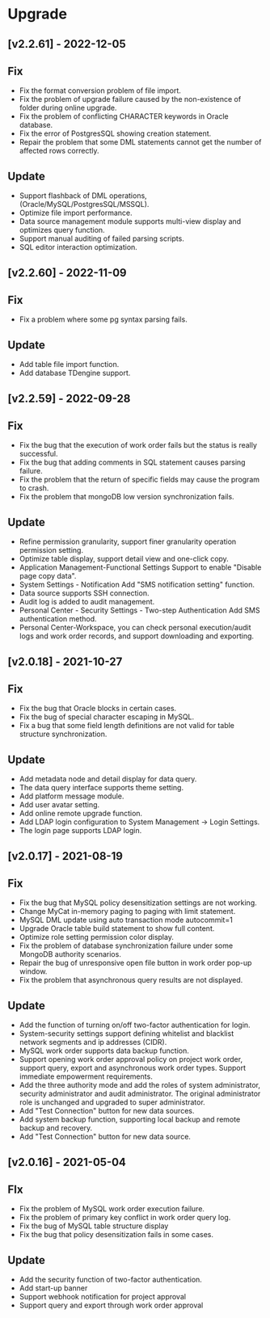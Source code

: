 # Upgrade
## [v2.2.61] - 2022-12-05
## Fix
* Fix the format conversion problem of file import.
* Fix the problem of upgrade failure caused by the non-existence of folder during online upgrade.
* Fix the problem of conflicting CHARACTER keywords in Oracle database.
* Fix the error of PostgresSQL showing creation statement.
* Repair the problem that some DML statements cannot get the number of affected rows correctly.


## Update
* Support flashback of DML operations, (Oracle/MySQL/PostgresSQL/MSSQL).
* Optimize file import performance.
* Data source management module supports multi-view display and optimizes query function.
* Support manual auditing of failed parsing scripts.
* SQL editor interaction optimization.



## [v2.2.60] - 2022-11-09

## Fix
* Fix a problem where some pg syntax parsing fails.

## Update
* Add table file import function.
* Add database TDengine support.



## [v2.2.59] - 2022-09-28

## Fix
* Fix the bug that the execution of work order fails but the status is really successful.
* Fix the bug that adding comments in SQL statement causes parsing failure.
* Fix the problem that the return of specific fields may cause the program to crash.
* Fix the problem that mongoDB low version synchronization fails.



## Update
* Refine permission granularity, support finer granularity operation permission setting.
* Optimize table display, support detail view and one-click copy.
* Application Management-Functional Settings Support to enable "Disable page copy data".
* System Settings - Notification Add "SMS notification setting" function.
* Data source supports SSH connection.
* Audit log is added to audit management.
* Personal Center - Security Settings - Two-step Authentication Add SMS authentication method.
* Personal Center-Workspace, you can check personal execution/audit logs and work order records, and support downloading and exporting.


## [v2.0.18] - 2021-10-27

## Fix
* Fix the bug that Oracle blocks in certain cases.
* Fix the bug of special character escaping in MySQL.
* Fix a bug that some field length definitions are not valid for table structure synchronization.




## Update
* Add metadata node and detail display for data query.
* The data query interface supports theme setting.
* Add platform message module.
* Add user avatar setting.
* Add online remote upgrade function.
* Add LDAP login configuration to System Management -> Login Settings.
* The login page supports LDAP login.





## [v2.0.17] - 2021-08-19
## Fix
* Fix the bug that MySQL policy desensitization settings are not working.
* Change MyCat in-memory paging to paging with limit statement.
* MySQL DML update using auto transaction mode autocommit=1
* Upgrade Oracle table build statement to show full content.
* Optimize role setting permission color display.
* Fix the problem of database synchronization failure under some MongoDB authority scenarios.
* Repair the bug of unresponsive open file button in work order pop-up window.
* Fix the problem that asynchronous query results are not displayed.

## Update
* Add the function of turning on/off two-factor authentication for login.
* System-security settings support defining whitelist and blacklist network segments and ip addresses (CIDR).
* MySQL work order supports data backup function.
* Support opening work order approval policy on project work order, support query, export and asynchronous work order types. Support immediate empowerment requirements.
* Add the three authority mode and add the roles of system administrator, security administrator and audit administrator. The original administrator role is unchanged and upgraded to super administrator.
* Add "Test Connection" button for new data sources.
* Add system backup function, supporting local backup and remote backup and recovery.
* Add "Test Connection" button for new data source.





## [v2.0.16] - 2021-05-04

## FIx
* Fix the problem of MySQL work order execution failure.
* Fix the problem of primary key conflict in work order query log.
* Fix the bug of MySQL table structure display
* Fix the bug that policy desensitization fails in some cases.

## Update
* Add the security function of two-factor authentication.
* Add start-up banner
* Support webhook notification for project approval
* Support query and export through work order approval
